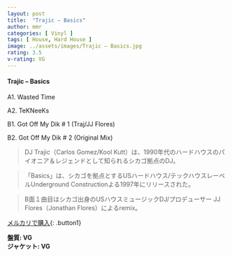 ```yaml
---
layout: post
title:  "Trajic – Basics"
author: mmr
categories: [ Vinyl ]
tags: [ House, Hard House ]
image: ../assets/images/Trajic – Basics.jpg
rating: 3.5
v-rating: VG
---
```


#### Trajic – Basics

A1. Wasted Time

A2. TeKNeeKs

B1. Got Off My Dik # 1 (Traj/JJ Flores)

B2. Got Off My Dik # 2 (Original Mix)

> DJ Trajic（Carlos Gomez/Kool Kutt）は、1990年代のハードハウスのパイオニア＆レジェンドとして知られるシカゴ拠点のDJ。

> 「Basics」は、シカゴを拠点とするUSハードハウス/テックハウスレーベルUnderground Constructionよる1997年にリリースされた。

> B面１曲目はシカゴ出身のUSハウスミュージックDJ/プロデューサー JJ Flores（Jonathan Flores）によるremix。

[メルカリで購入](https://jp.mercari.com/item/m29973784379){: .button1}

<div class="mt-4 mb-4 d-flex align-items-center">
<strong class="mr-1">盤質: VG</strong>
</div>
<div class="mt-4 mb-4 d-flex align-items-center">
<strong class="mr-1">ジャケット: VG</strong>
</div>
